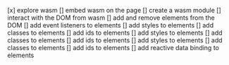 [x] explore wasm
[] embed wasm on the page
[] create a wasm module
[] interact with the DOM from wasm
[] add and remove elements from the DOM
[] add event listeners to elements
[] add styles to elements
[] add classes to elements
[] add ids to elements
[] add styles to elements
[] add classes to elements
[] add ids to elements
[] add styles to elements
[] add classes to elements
[] add ids to elements
[] add reactive data binding to elements
